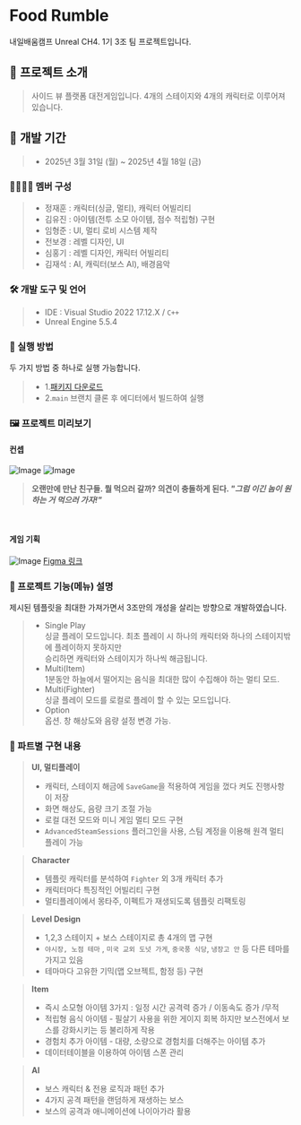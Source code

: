 ﻿
# Food Rumble
내일배움캠프 Unreal CH4. 1기 3조 팀 프로젝트입니다.

## 🍚 프로젝트 소개
> 사이드 뷰 플랫폼 대전게임입니다.
> 4개의 스테이지와 4개의 캐릭터로 이루어져 있습니다.

## 🚧 개발 기간
>+  2025년 3월 31일 (월) ~ 2025년 4월 18일 (금)

### 👨‍👩‍👧‍👦 멤버 구성
>+ 정재훈 : 캐릭터(싱글, 멀티), 캐릭터 어빌리티 
>+ 김유진 : 아이템(전투 소모 아이템, 점수 적립형) 구현
>+ 임형준 : UI, 멀티 로비 시스템 제작
>+ 전보경 : 레벨 디자인, UI
>+ 심홍기 : 레벨 디자인, 캐릭터 어빌리티
>+ 김재석 : AI, 캐릭터(보스 AI), 배경음악

### 🛠️ 개발 도구 및 언어
>+ IDE : Visual Studio 2022 17.12.X / `C++`
>+ Unreal Engine 5.5.4

### 🎵 실행 방법
두 가지 방법 중 하나로 실행 가능합니다.
>+ 1.[패키지 다운로드](https://www.notion.so/teamsparta/1-1af2dc3ef51480c59011cf6829a60136?pvs=4#1d92dc3ef51480bd94ffd16d212772dd)
>+ 2.`main` 브랜치 클론 후 에디터에서 빌드하여 실행

### 🖼️ 프로젝트 미리보기
#### 컨셉
![Image](https://github.com/user-attachments/assets/9e1c2f8d-6c97-4c86-90db-e204134d64d8)
![Image](https://github.com/user-attachments/assets/7d724520-1b13-4e07-8a8c-852e23689361)

>**오랜만에 만난 친구들. 뭘 먹으러 갈까? 의견이 충돌하게 된다.
>_"그럼 이긴 놈이 원하는 거 먹으러 가자!"_**

<br>

#### 게임 기획 
![Image](https://github.com/user-attachments/assets/3c112ec6-3394-498d-884e-2f628c76cd8f)
[Figma 링크](https://www.figma.com/board/nnVNw13aSiYnoqmZz1tnJn/Untitled?node-id=260-149&t=KaIXVCaD2ytLLOAf-0)

### 🧩 프로젝트 기능(메뉴) 설명
제시된 템플릿을 최대한 가져가면서 3조만의 개성을 살리는 방향으로 개발하였습니다.
>+ Single Play
<br>싱글 플레이 모드입니다. 최초 플레이 시 하나의 캐릭터와 하나의 스테이지밖에 플레이하지 못하지만
<br>승리하면 캐릭터와 스테이지가 하나씩 해금됩니다.
>+ Multi(Item)
<br>1분동안 하늘에서 떨어지는 음식을 최대한 많이 수집해야 하는 멀티 모드.
>+ Multi(Fighter)
<br>싱글 플레이 모드를 로컬로 플레이 할 수 있는 모드입니다.
>+ Option
<br>옵션. 창 해상도와 음량 설정 변경 가능.

### 📌 파트별 구현 내용
>**UI, 멀티플레이**
>+ 캐릭터, 스테이지 해금에 `SaveGame`을 적용하여 게임을 껐다 켜도 진행사항이 저장
>+ 화면 해상도, 음량 크기 조절 가능
>+ 로컬 대전 모드와 미니 게임 멀티 모드 구현
>+ `AdvancedSteamSessions` 플러그인을 사용, 스팀 계정을 이용해 원격 멀티 플레이 가능

>**Character**
>+ 템플릿 캐릭터를 분석하여 `Fighter` 외 3개 캐릭터 추가
>+ 캐릭터마다 특징적인 어빌리티 구현
>+ 멀티플레이에서 몽타주, 이펙트가 재생되도록 템플릿 리팩토링

>**Level Design**
>+ 1,2,3 스테이지 + 보스 스테이지로 총 4개의 맵 구현
>+ `야시장, 노점 테마` , `미국 교외 도넛 가게`, `중국풍 식당`, `냉장고 안` 등 다른 테마를 가지고 있음
>+ 테마마다 고유한 기믹(맵 오브젝트, 함정 등) 구현

>**Item**
>+ 즉시 소모형 아이템 3가지 : 일정 시간 공격력 증가 / 이동속도 증가 /무적 
>+ 적립형 음식 아이템 - 필살기 사용을 위한 게이지 회복 하지만 보스전에서 보스를 강화시키는 등 불리하게 작용
>+ 경험치 추가 아이템 - 대량, 소량으로 경험치를 더해주는 아이템 추가
>+ 데이터테이블을 이용하여 아이템 스폰 관리

>**AI**
>+ 보스 캐릭터 & 전용 로직과 패턴 추가
>+ 4가지 공격 패턴을 랜덤하게 재생하는 보스
>+ 보스의 공격과 애니메이션에 나이아가라 활용

